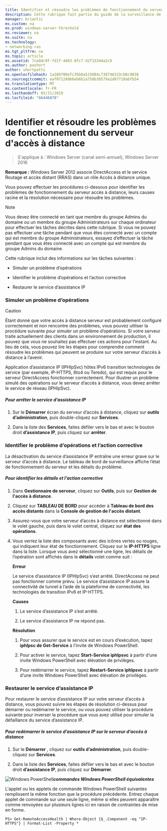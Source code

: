 ```yaml
---
title: Identifier et résoudre les problèmes de fonctionnement du serveur d'accès à distance
description: Cette rubrique fait partie du guide de la surveillance de l’accès à distance et la gestion des comptes dans Windows Server 2016.
manager: brianlic
ms.custom: na
ms.prod: windows-server-threshold
ms.reviewer: na
ms.suite: na
ms.technology:
- networking-ras
ms.tgt_pltfrm: na
ms.topic: article
ms.assetid: 7ce84c9f-fd1f-4463-8fc7-d2f33344a2c9
ms.author: pashort
author: shortpatti
ms.openlocfilehash: 1a289700efc35b8a515084c738746333cb0c9838
ms.sourcegitcommit: eaf071249b6eb6b1a758b38579a2d87710abfb54
ms.translationtype: MT
ms.contentlocale: fr-FR
ms.lasthandoff: 05/31/2019
ms.locfileid: "66446878"
---
```

# <a name="identify-and-resolve-remote-access-server-operations-problems"></a>Identifier et résoudre les problèmes de fonctionnement du serveur d'accès à distance

>S'applique à : Windows Server (canal semi-annuel), Windows Server 2016

**Remarque :** Windows Server 2012 associe DirectAccess et le service Routage et accès distant (RRAS) dans un rôle Accès à distance unique.  
  
Vous pouvez effectuer les procédures ci-dessous pour identifier les problèmes de fonctionnement du serveur accès à distance, leurs causes racine et la résolution nécessaire pour résoudre les problèmes.  
  
> [!NOTE]  
> Vous devez être connecté en tant que membre du groupe Admins du domaine ou un membre du groupe Administrateurs sur chaque ordinateur pour effectuer les tâches décrites dans cette rubrique. Si vous ne pouvez pas effectuer une tâche pendant que vous êtes connecté avec un compte qui est membre du groupe Administrateurs, essayez d’effectuer la tâche pendant que vous êtes connecté avec un compte qui est membre du groupe Admins du domaine.  
  
Cette rubrique inclut des informations sur les tâches suivantes :  
  
- Simuler un problème d’opérations  
  
- Identifier le problème d’opérations et l’action corrective  
  
- Restaurer le service d’assistance IP  
  
### <a name="BKMK_Simulate"></a>Simuler un problème d’opérations  
  
> [!CAUTION]  
> Étant donné que votre accès à distance serveur est probablement configuré correctement et non rencontre des problèmes, vous pouvez utiliser la procédure suivante pour simuler un problème d’opérations. Si votre serveur traite actuellement des clients dans un environnement de production, il pouvez que vous ne souhaitez pas effectuer ces actions pour l’instant. Au lieu de cela, vous pouvez lire les étapes pour comprendre comment résoudre les problèmes qui peuvent se produire sur votre serveur d’accès à distance à l’avenir.  
  
Application d’assistance IP (IPHlpSvc) hôtes IPv6 transition technologies de service (par exemple, IP-HTTPS, 6to4 ou Teredo), qui est requis pour le serveur DirectAccess fonctionner correctement. Pour illustrer un problème simulé des opérations sur le serveur d’accès à distance, vous devez arrêter le service de réseau (IPHlpSvc).  
  
##### <a name="to-stop-the-ip-helper-service"></a>Pour arrêter le service d’assistance IP  
  
1.  Sur le **Démarrer** écran du serveur d’accès à distance, cliquez sur **outils d’administration**, puis double-cliquez sur **Services**.  
  
2.  Dans la liste des **Services**, faites défiler vers le bas et avec le bouton droit **d’assistance IP**, puis cliquez sur **arrêter**.  
  
### <a name="BKMK_Identify"></a>Identifier le problème d’opérations et l’action corrective  
La désactivation du service d’assistance IP entraîne une erreur grave sur le serveur d’accès à distance. Le tableau de bord de surveillance affiche l’état de fonctionnement du serveur et les détails du problème.  
  
##### <a name="to-identify-the-details-and-take-corrective-action"></a>Pour identifier les détails et l’action corrective  
  
1.  Dans **Gestionnaire de serveur**, cliquez sur **Outils**, puis sur **Gestion de l'accès à distance**.  
  
2.  Cliquez sur **TABLEAU DE BORD** pour accéder à **Tableau de bord des accès distants** dans la **Console de gestion de l'accès distant**.  
  
3.  Assurez-vous que votre serveur d’accès à distance est sélectionné dans le volet gauche, puis dans le volet central, cliquez sur **état des opérations**.  
  
4.  Vous verrez la liste des composants avec des icônes vertes ou rouges, qui indiquent leur état de fonctionnement. Cliquez sur le **IP-HTTPS** ligne dans la liste. Lorsque vous avez sélectionné une ligne, les détails de l’opération sont affichés dans le **détails** volet comme suit :  
  
    **Erreur**  
  
    Le service d’assistance IP (IPHlpSvc) s’est arrêté. DirectAccess ne peut pas fonctionner comme prévu. Le service d’assistance IP assure la connectivité de tunnel à l’aide de la plateforme de connectivité, les technologies de transition IPv6 et IP-HTTPS.  
  
    **Causes**  
  
    1.  Le service d’assistance IP s’est arrêté.  
  
    2.  Le service d’assistance IP ne répond pas.  
  
    **Résolution**  
  
    1.  Pour vous assurer que le service est en cours d’exécution, tapez **iphlpsc de Get-Service** à l’invite de Windows PowerShell.  
  
    2.  Pour activer le service, tapez **Start-Service iphlpsvc** à partir d’une invite Windows PowerShell avec élévation de privilèges.  
  
    3.  Pour redémarrer le service, tapez **Restart-Service iphlpsvc** à partir d’une invite Windows PowerShell avec élévation de privilèges.  
  
### <a name="BKMK_Restart"></a>Restaurer le service d’assistance IP  
Pour restaurer le service d’assistance IP sur votre serveur d’accès à distance, vous pouvez suivre les étapes de résolution ci-dessus pour démarrer ou redémarrer le service, ou vous pouvez utiliser la procédure suivante pour inverser la procédure que vous avez utilisé pour simuler la défaillance du service d’assistance IP.  
  
##### <a name="to-restart-the-ip-helper-service-on-the-remote-access-server"></a>Pour redémarrer le service d’assistance IP sur le serveur d’accès à distance  
  
1.  Sur le **Démarrer** , cliquez sur **outils d’administration**, puis double-cliquez sur **Services**.  
  
2.  Dans la liste des **Services**, faites défiler vers le bas et avec le bouton droit **d’assistance IP**, puis cliquez sur **Démarrer**.  
  
![Windows PowerShell](../../../media/Identify-and-resolve-Remote-Access-server-operations-problems/PowerShellLogoSmall.gif)***<em>commandes Windows PowerShell équivalentes</em>***  
  
L'applet ou les applets de commande Windows PowerShell suivantes remplissent la même fonction que la procédure précédente. Entrez chaque applet de commande sur une seule ligne, même si elles peuvent apparaître comme renvoyées sur plusieurs lignes ici en raison de contraintes de mise en forme.  
  
```  
PS> Get-RemoteAccessHealth | Where-Object {$_.Component -eq "IP-HTTPS"} | Format-List -Property *  
```  
  


